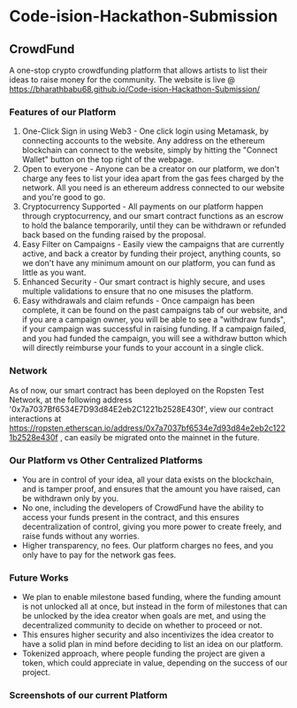 # Code-ision-Hackathon-Submission

## CrowdFund 
A one-stop crypto crowdfunding platform that allows artists to list their ideas to raise money for the community. The website is live @ https://bharathbabu68.github.io/Code-ision-Hackathon-Submission/

### Features of our Platform
1. One-Click Sign in using Web3 - One click login using Metamask, by connecting accounts to the website. Any address on the ethereum blockchain can connect to the website, simply by hitting the "Connect Wallet" button on the top right of the webpage. 
2. Open to everyone - Anyone can be a creator on our platform, we don't charge any fees to list your idea apart from the gas fees charged by the network. All you need is an ethereum address connected to our website and you're good to go. 
3. Cryptocurrency Supported - All payments on our platform happen through cryptocurrency, and our smart contract functions as an escrow to hold the balance temporarily, until they can be withdrawn or refunded back based on the funding raised by the proposal. 
4. Easy Filter on Campaigns - Easily view the campaigns that are currently active, and back a creator by funding their project, anything counts, so we don't have any minimum amount on our platform, you can fund as little as you want. 
5. Enhanced Security - Our smart contract is highly secure, and uses multiple validations to ensure that no one misuses the platform. 
6. Easy withdrawals and claim refunds - Once  campaign has been complete, it can be found on the past campaigns tab of our website, and if you are a campaign owner, you will be able to see a "withdraw funds", if your campaign was successful in raising funding. If a campaign failed, and you had funded the campaign, you will see a withdraw button which will directly reimburse your funds to your account in a single click. 


### Network
As of now, our smart contract has been deployed on the Ropsten Test Network, at the following address '0x7a7037Bf6534E7D93d84E2eb2C1221b2528E430f', view our contract interactions at https://ropsten.etherscan.io/address/0x7a7037bf6534e7d93d84e2eb2c1221b2528e430f , can easily be migrated onto the mainnet in the future. 


### Our Platform vs Other Centralized Platforms
- You are in control of your idea, all your data exists on the blockchain, and is tamper proof, and ensures that the amount you have raised, can be withdrawn only by you. 
- No one, including the developers of CrowdFund have the ability to access your funds present in the contract, and this ensures decentralization of control, giving you more power to create freely, and raise funds without any worries. 
- Higher transparency, no fees. Our platform charges no fees, and you only have to pay for the network gas fees. 

### Future Works
- We plan to enable milestone based funding, where the funding amount is not unlocked all at once, but instead in the form of milestones that can be unlocked by the idea creator when goals are met, and using the decentralized community to decide on whether to proceed or not. 
- This ensures higher security and also incentivizes the idea creator to have a solid plan in mind before deciding to list an idea on our platform. 
- Tokenized approach, where people funding the project are given a token, which could appreciate in value, depending on the success of our project. 

### Screenshots of our current Platform
